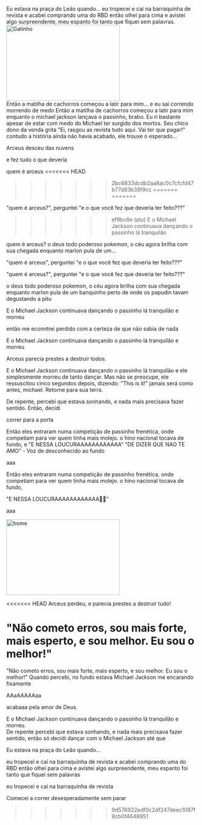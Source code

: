
Eu estava na praça do Leão quando... eu tropecei e caí na barraquinha de revista e acabei comprando uma do RBD então olhei para cima e avistei algo surpreendente, meu espanto foi tanto que fiquei sem palavras. 
<img src="https://media1.tenor.com/m/KLKh-Cl5O88AAAAd/gato-asombrado.gif" alt="Gatinho" width="300" height="200">
</br>
Então a matilha de cachorros começou a latir para mim...
e eu sai correndo morrendo de medo
Então a matilha de cachorros começou a latir para mim enquanto o michael jackson lançava o passinho, brabo.
Eu ri bastante apesar de estar com medo do Michael ter surgido dos mortos.
Seu chico dono da venda grita "Ei, rasgou as revista tudo aqui. Vai ter que pagar!"
contudo a história ainda não havia acabado, ele trouxe o esperado...


Arceus desceu das nuvens

e fez tudo o que deveria

quem é arceus
<<<<<<< HEAD
>>>>>>> 2bc6833dcdb2aa8ac0c7cfcfd47b77d83b38f9cc
=======
=======


"quem é arceus?", perguntei "e o que você fez que deveria ter feito???"
>>>>>>> ef9bc6e (atu)
E o Michael Jackson continuava dançando o passinho lá tranquilão


quem é arceus?
o deus todo poderoso pokemon, o céu agora brilha com sua chegada enquanto marlon pula de um...


"quem é arceus", perguntei "e o que você fez que deveria ter feito???"


"quem é arceus?", perguntei "e o que você fez que deveria ter feito???"



o deus todo poderoso pokemon, o céu agora brilha com sua chegada enquanto marlon pula de um banquinho perto de onde os papudin tavam degustando a pitu


E o Michael Jackson continuava dançando o passinho lá tranquilão
e morreu

então me econntrei perdido com a certeza de que não sabia de nada

E o Michael Jackson continuava dançando o passinho lá tranquilão
e morreu

Arceus parecia prestes a destruir todos.


E o Michael Jackson continuava dançando o passinho lá tranquilão e ele simplesmente morreu de tanto dançar. Mas não se preocupe, ele ressuscitou cinco segundos depois, dizendo: "This is it!"
jamais será como antes, michael. Retorne para sua terra.

De repente, percebi que estava sonhando, e nada mais precisava fazer sentido. Então, decidi


correr para a porta


Então eles entraram numa competição de passinho frenética, onde competiam para ver quem tinha mais molejo. o hino nacional tocava de fundo, e
"E NESSA LOUCURAAAAAAAAAAAA"
"DE DIZER QUE NAO TE AMO" - Voz de desconhecido ao fundo

aaa


Então eles entraram numa competição de passinho frenética, onde competiam para ver quem tinha mais molejo. o hino nacional tocava de fundo, 

"E NESSA LOUCURAAAAAAAAAAAA🎵🎵"

aaa


<img src="https://i.pinimg.com/736x/c5/86/67/c58667278ea64d93ec7e297fbf533648.jpg" alt="home" width="300" height="200">
</br>

<<<<<<< HEAD
Arceus perdeu, e parecia prestes a destruir tudo!

"Não cometo erros, sou mais forte, mais esperto, e sou melhor. Eu sou o melhor!"
=======
"Não cometo erros, sou mais forte, mais esperto, e sou melhor. Eu sou o melhor!"
Quando percebi, no fundo estava Michael Jackson me encarando fixamente

AAaAAAAAaa





acabaaa pela amor de Deus.






















E o Michael Jackson continuava dançando o passinho lá tranquilão
e morreu.
</br>
De repente percebi que estava sonhando, e nada mais precisava fazer sentido, então só decidi dançar com o Michael Jackson até que


Eu estava na praça do Leão quando...

eu tropecei e caí na barraquinha de revista e  acabei comprando uma do RBD
então olhei para cima e avistei algo surpreendente, meu espanto foi tanto que fiquei sem palavras

eu tropecei e caí na barraquinha de revista

Comecei a correr desesperadamente sem parar












>>>>>>> 9d576922edf0c2df247deec1097f9cb0f4648951
